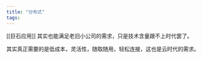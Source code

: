 ```yaml
---
title: "分布式"
tags:
---
```


[[巨石应用]] 其实也能满足老旧小公司的需求，只是技术含量跟不上时代罢了。

其实真正需要的是低成本，灵活性，随取随用，轻松连接，这也是云时代的需求。